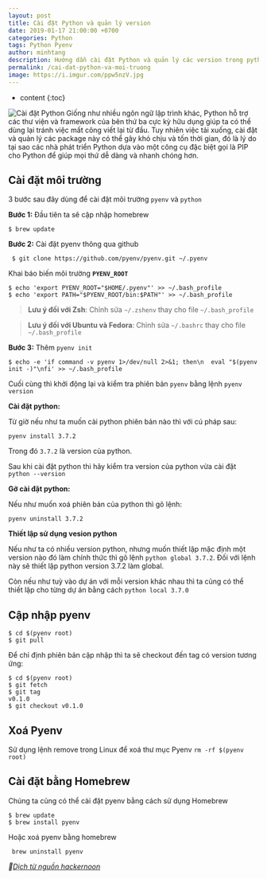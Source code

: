 ```yaml
---
layout: post
title: Cài đặt Python và quản lý version
date: 2019-01-17 21:00:00 +0700
categories: Python
tags: Python Pyenv
author: minhtang
description: Hướng dẫn cài đặt Python và quản lý các version trong python
permalink: /cai-dat-python-va-moi-truong
image: https://i.imgur.com/ppw5nzV.jpg
---
```


* content
{:toc}

![Cài đặt Python](https://i.imgur.com/ppw5nzV.jpg)
Giống như nhiều ngôn ngữ lập trình khác, Python hỗ trợ các thư viện và framework của bên thứ ba cực kỳ hữu dụng giúp ta có thể dùng lại tránh việc mất công viết lại từ đầu. Tuy nhiên việc tải xuống, cài đặt và quản lý các package này có thể gây khó chịu và tốn thời gian, đó là lý do tại sao các nhà phát triển Python dựa vào một công cụ đặc biệt gọi là PIP cho Python để giúp mọi thứ dễ dàng và nhanh chóng hơn.




## Cài đặt môi trường
3 bước sau đây dùng để cài đặt môi trường `pyenv` và `python`

**Bước 1:** Đầu tiên ta sẽ cập nhập homebrew

`$ brew update`

**Bước 2:** Cài đặt pyenv thông qua github

` $ git clone https://github.com/pyenv/pyenv.git ~/.pyenv`

Khai báo biến môi trường **`PYENV_ROOT`**
```
$ echo 'export PYENV_ROOT="$HOME/.pyenv"' >> ~/.bash_profile
$ echo 'export PATH="$PYENV_ROOT/bin:$PATH"' >> ~/.bash_profile
```

> **Lưu ý đối với Zsh**: Chỉnh sửa `~/.zshenv` thay cho file `~/.bash_profile`

>**Lưu ý đối với Ubuntu và Fedora**: Chỉnh sửa `~/.bashrc` thay cho file `~/.bash_profile`

**Bước 3:** Thêm `pyenv init`

`$ echo -e 'if command -v pyenv 1>/dev/null 2>&1; then\n  eval "$(pyenv init -)"\nfi' >> ~/.bash_profile`


Cuối cùng thì khởi động lại và kiểm tra phiên bản `pyenv` bằng lệnh `pyenv version`

**Cài đặt python:**

Từ giờ nếu như ta muốn cài python phiên bản nào thì với cú pháp sau:

`pyenv install 3.7.2`

Trong đó `3.7.2` là version của python.

Sau khi cài đặt python thi hãy kiểm tra version của python vừa cài đặt `python --version`

**Gỡ cài đặt python:**

Nếu như muốn xoá phiên bản của python thì gõ lệnh:

`pyenv uninstall 3.7.2`

**Thiết lập sử dụng vesion python**

Nếu như ta có nhiều version python, nhưng muốn thiết lập mặc định một version nào đó làm chính thức thì gõ lệnh `python global 3.7.2`. Đối với lệnh này sẽ thiết lập python version 3.7.2 làm global.

Còn nếu như tuỳ vào dự án với mỗi version khác nhau thì ta củng có thể thiết lập cho từng dự án bằng cách `python local 3.7.0`

## Cập nhập pyenv

```
$ cd $(pyenv root)
$ git pull
```

Để chỉ định phiên bản cập nhập thì ta sẽ checkout đến tag có version tương ứng:

```
$ cd $(pyenv root)
$ git fetch
$ git tag
v0.1.0
$ git checkout v0.1.0
```

## Xoá Pyenv
Sử dụng lệnh remove trong Linux để xoá thư mục Pyenv
`rm -rf $(pyenv root)`

## Cài đặt bằng Homebrew
Chúng ta củng có thể cài đặt pyenv bằng cách sử dụng Homebrew

```
$ brew update
$ brew install pyenv
```

Hoặc xoá pyenv bằng homebrew

` brew uninstall pyenv`

_[Dịch từ nguồn hackernoon](https://hackernoon.com/reaching-python-development-nirvana-bb5692adf30c)_
